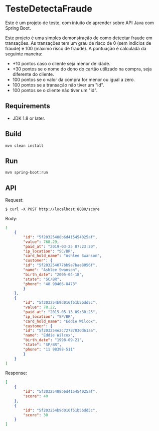 # TesteDetectaFraude

Este é um projeto de teste, com intuito de aprender sobre API Java com Spring Boot.

Este projeto é uma simples demonstração de como detectar fraude em transações. As transações tem um grau de risco de 0 (sem indicios de fraude) e 100 (máximo risco de fraude).
A pontuação é calculada da seguinte maneira:
- +10 pontos caso o cliente seja menor de idade.
- +30 pontos se o nome do dono do cartão utilizado na compra, seja diferente do cliente.
- 100 pontos se o valor da compra for menor ou igual a zero.
- 100 pontos se a transação não tiver um "id".
- 100 pontos se o cliente não tiver um "id".

## Requirements
- JDK 1.8 or later.

## Build
	mvn clean install

## Run
	mvn spring-boot:run

## API 
Request:

	$ curl -X POST http://localhost:8080/score

Body:
```json
[
    {
        "id": "5f20325488b6d415454025af",
        "value": 768.29,
        "paid_at": "2019-03-25 07:23:20",
        "ip_location": "SC/BR",
        "card_hold_name": "Ashlee Swanson",
        "customer": {
        "id": "5f203254077bb9e7bae8056f",
        "name": "Ashlee Swanson",
        "birth_date": "2005-04-18",
        "state": "SC/BR",
        "phone": "48 98466-8473"
        }
    },
    {
        "id": "5f203254b9d016f51b5bdd5c",
        "value": 78.22,
        "paid_at": "2015-05-13 09:30:25",
        "ip_location": "SP/BR",
        "card_hold_name": "Eddie Wilcox",
        "customer": {
        "id": "5f203254e2c72787030d61aa",
        "name": "Eddie Wilcox",
        "birth_date": "1998-09-21",
        "state": "SP/BR",
        "phone": "11 98398-511"
        }
    }
]
```


Response: 
```json
[
    {
        "id": "5f20325488b6d415454025af",
        "score": 40
    },
    {
        "id": "5f203254b9d016f51b5bdd5c",
        "score": 30
    }
]
```